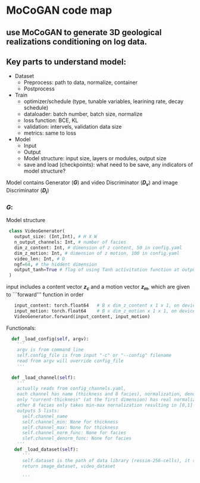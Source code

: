 # MoCoGAN code map
## use MoCoGAN to generate 3D geological realizations conditioning on log data.
## Key parts to understand model: 
- Dataset
  - Preprocess: path to data, normalize, container
  - Postprocess
- Train
  - optimizer/schedule (type, tunable variables, learining rate, decay schedule)
  - dataloader: batch number, batch size, normalize
  - loss function: BCE, KL
  - validation: intervels, validation data size
  - metrics: same to loss
- Model
  - Input
  - Output
  - Model structure: input size, layers or modules, output size
  - save and load (checkpoints): what need to be save, any indicators of model structure?

Model contains Generator (***G***) and video Discriminator (***D<sub>v</sub>***) and image Discriminator (***D<sub>i</sub>***)

### *G*:
Model structure
```python
 class VideoGenerator(
   output_size: (Int,Int), # H X W
   n_output_channels: Int, # number of facies
   dim_z_content: Int, # dimension of z content, 50 in config.yaml
   dim_z_motion: Int, # dimension of z motion, 100 in config.yaml
   video_len: Int, # D
   ngf=64, # the hiddent dimension
   output_tanh=True # flag of using Tanh activitation function at output layer
 )
 ```

input includes a content vector ***z<sub>c</sub>*** and a motion vector ***z<sub>m</sub>***, which are given to ```forward''' function in order 

```python
   input_content: torch.float64   # B x dim_z_content x 1 x 1, on device, e.g., input_content = torch.randn(batch_size, self.dim_z_content, 1, 1, device=device)
   input_motion: torch.float64    # B x dim_z_motion x 1 x 1, on device, e.g., input_content = torch.randn(batch_size, self.dim_z_motion, 1, 1, device=device)
   VideoGenerator.forward(input_content, input_motion)
```
Functionals:
```python
  def _load_config(self, argv):
    '''
    argv is from command line
    self.config_file is from input "-c" or "--config" filename
    read from argv will override config_file
    '''
    
  def _load_channel(self):
    '''
    actually reads from config_channels.yaml, 
    each channel has name (thickness and 8 facies), normalization, denormalization
    only "current-thickness" (at the first dimension) has real normalization (expit, log) and denormalization (exp, logit) functions
    other 8 facies only takes min-max nornalization resulting in [0,1]
    outputs 5 lists:
      self.channel_name
      self.channel_min: None for thickness
      self.channel_max: None for thickness
      self.channel_norm_func: None for facies
      slef.channel_denorm_func: None for facies
    '''
   def _load_dataset(self):
      '''
      self.dataset is the path of data library (ressim-256-cells), it should has a subfolder (3D_models) contains all data files (xxxxxx.h5)
      return image_dataset, video_dataset
      
      '''
```
